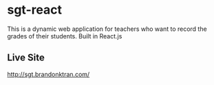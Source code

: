 # sgt-react

This is a dynamic web application for teachers who want to record the grades of their students. Built in React.js


## Live Site
http://sgt.brandonktran.com/
